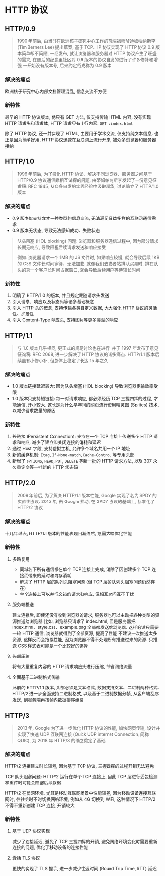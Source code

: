 # HTTP 协议

## HTTP/0.9

> 1990 年前后, 由当时在欧洲核子研究中心工作的前端祖师爷迪姆帕纳斯李 (Tim Berners Lee) 提出草案, 基于 TCP、IP 协议实现了 HTTP 协议
> 0.9 版本简单却不简陋, 一经发布, 就让浏览器和服务器对 HTTP 协议产生了旺盛的需求, 在随后的纪念里社区对 0.9 版本的协议自发的进行了许多修补和增强
> 一开始没有版本号, 后来约定俗成称为 0.9 版本

### 解决的痛点

欧洲核子研究中心内部文档管理混乱, 信息交流不方便

### 新特性

最早的 HTTP 协议版本, 他只有 GET 方法, 仅支持传输 HTML 内容, 没有实现 HTTP 请求头和请求体, HTTP 请求只有 1 行内容: `GET /index.html`

除了 HTTP 协议, 还一并实现了 HTML, 主要用于学术交流, 仅支持纯文本信息. 也正是因为简单好用, HTTP 协议迅速在互联网上流行开来, 被众多浏览器和服务器接纳

## HTTP/1.0

> 1996 年前后, 为了强化 HTTP 协议、解决不同浏览器、服务器之间基于 HTTP/0.9 协议通信靠相互试探的问题, 由蒂姆帕纳斯李发起了一份意见征求稿: RFC 1945, 从众多自发的实践经验中汲取精华, 讨论确立了 HTTP/1.0 版本

### 解决的痛点

- 0.9 版本仅支持文本一种类型的信息交流, 无法满足日益多样的互联网通信需求
- 0.9 版本无状态, 导致无法感知成功、失败状态

> 队头阻塞 (HOL blocking) 问题: 浏览器和服务器通信过程中, 因为部分请求长期无响应, 导致阻塞后续请求发送和响应接受
>
> 例如: 浏览器请求一个 1MB 的 JS 文件时, 如果响应较慢, 就会导致后续 1KB 的 CSS 文件长时间等待、无法加载. 就像我们去或者站排队买票时, 排在队头的第一个客户长时间占据窗口, 就会导致后续用户等待较长时间

### 新特性

1. 明确了 HTTP/1.0 的版本, 并且规定跟随请求头发送
2. 引入请求、响应以及状态码等诸多基础概念
3. 引入 HTTP 头的概念, 支持传输各类自定义数据, 大大强化 HTTP 协议的灵活性、扩展性
4. 引入 Content-Type 响应头, 支持图片等更多类型的响应

## HTTP/1.1

> 与 1.0 版本几乎相同, 更正式的规范讨论也在进行, 并于 1997 年发布了意见征询稿: RFC 2068, 进一步解决了 HTTP 协议的诸多痛点. HTTP/1.1 版本后续虽有小修小补, 但总体上稳定了长达 15 年之久

### 解决的痛点

- 1.0 版本链接延迟较大: 因为队头堵塞 (HOL blocking) 导致浏览器传输效率受限
- 1.0 版本只支持短链接: 每一对请求响应, 都必须经历 TCP 三握四挥的过程, 才能通信, 开小较大. 这也是为什么早年间的网页流行使用精灵图 (Sprites) 技术, 以减少请求数量的原因

### 新特性

1. 长链接 (Persistent Connection): 支持在一个 TCP 连接上传送多个 HTTP 请求和响应, 减少了建立和关闭连接的消耗和延迟
2. 通过 Host 字段, 支持虚拟主机, 允许多个域名共用一个 IP 地址
3. 新的缓存机制: `Etag`, `If-None-match`, `Cache-Control` 等专用头部
4. 新增了 `OPTIONS`, `HEAD`, `PUT`, `DELETE` 等新一批的 HTTP 请求方法, 以及 307 永久重定向等一批新的 HTTP 状态码

## HTTP/2.0

> 2009 年前后, 为了解决 HTTP/1.1 版本性能, Google 实现了名为 SPDY 的实验性协议. 2015 年, 由 Google 推动, 在 SPDY 协议的基础上, 标准化了 HTTP/2 协议

### 解决的痛点

十几年过去, HTTP/1.1 版本的性能表现日渐落后, 急需大幅优化性能

### 新特性

1. 多路复用

   - 同域名下所有通信都在单个 TCP 连接上完成, 消除了因创建多个 TCP 连接而带来的延时和内存消耗
   - 解决了 HTTP 层的队列头阻塞问题 (但 TCP 层的队列头阻塞问题仍然存在)
   - 单个连接上可以并行交错的请求和响应, 但相互之间互不干扰

2. 服务端推送

   建立连接后, 即使还没有收到浏览器的请求, 服务器也可以主动把各种类型的资源推送给浏览器
   比如, 浏览器只请求了 index.html, 但是服务器把 index.html、style.css、example.png 全部都发送给浏览器. 这样的话只需要一轮 HTTP 通信, 浏览器就得到了全部资源, 提高了性能
   不建议一次推送太多资源, 这样反而会拖累性能, 因为浏览器不得不处理所有推送过来的资源. 只推送 CSS 样式表可能是一个比较好的选择

3. 头部压缩

   将有大量重复内容的 HTTP 请求响应头进行压缩, 节省网络流量

4. 全面基于二进制格式传输

   此前的 HTTP/1.1 版本, 头部必须是文本格式, 数据支持文本、二进制两种格式. HTTP/2 进一步全面支持二进制格式, 以及基于二进制数据分帧, 从客户端乱序发送, 到服务端再按帧内数据排序组装

## HTTP/3

> 2013 年, Google 为了进一步优化 HTTP 协议的性能, 加快网页传输, 设计并实现了快速 UDP 互联网连接 (Quick UDP internet Connection, 简称 QUIC), 为 2018 年 HTTP/3 的确立奠定了基础

### 解决的痛点

HTTP/2 连接建立时长较短, 因为基于 TCP 协议, 三握四挥的过程开销无法避免

TCP 队头阻塞问题: HTTP/2 运行在单个 TCP 连接上, 因此 TCP 层进行丢包检测和重传时可能会阻塞后续数据

HTTP/2 在弱网环境, 尤其是移动互联网场景中性能较差, 因为移动设备连接互联网时, 往往会时不时切换网络环境, 例如从 4G 切换到 WiFi, 这种情况下 HTTP/2 不得不重新创建 TCP 连接, 开销较大

### 新特性

1. 基于 UDP 协议实现

   减少了连接延迟, 避免了 TCP 三握四挥的开销, 避免网络环境变化时需要重新连接的问题, 优化了移动设备的连接性能

2. 囊括 TLS 协议

   更快的实现了 TLS 握手, 进一步减少往返时间 (Round Trip Time, RTT) 延迟
